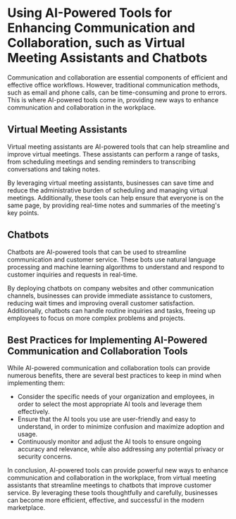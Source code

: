 # Using AI-Powered Tools for Enhancing Communication and Collaboration, such as Virtual Meeting Assistants and Chatbots

Communication and collaboration are essential components of efficient and effective office workflows. However, traditional communication methods, such as email and phone calls, can be time-consuming and prone to errors. This is where AI-powered tools come in, providing new ways to enhance communication and collaboration in the workplace.

Virtual Meeting Assistants
--------------------------

Virtual meeting assistants are AI-powered tools that can help streamline and improve virtual meetings. These assistants can perform a range of tasks, from scheduling meetings and sending reminders to transcribing conversations and taking notes.

By leveraging virtual meeting assistants, businesses can save time and reduce the administrative burden of scheduling and managing virtual meetings. Additionally, these tools can help ensure that everyone is on the same page, by providing real-time notes and summaries of the meeting's key points.

Chatbots
--------

Chatbots are AI-powered tools that can be used to streamline communication and customer service. These bots use natural language processing and machine learning algorithms to understand and respond to customer inquiries and requests in real-time.

By deploying chatbots on company websites and other communication channels, businesses can provide immediate assistance to customers, reducing wait times and improving overall customer satisfaction. Additionally, chatbots can handle routine inquiries and tasks, freeing up employees to focus on more complex problems and projects.

Best Practices for Implementing AI-Powered Communication and Collaboration Tools
--------------------------------------------------------------------------------

While AI-powered communication and collaboration tools can provide numerous benefits, there are several best practices to keep in mind when implementing them:

* Consider the specific needs of your organization and employees, in order to select the most appropriate AI tools and leverage them effectively.
* Ensure that the AI tools you use are user-friendly and easy to understand, in order to minimize confusion and maximize adoption and usage.
* Continuously monitor and adjust the AI tools to ensure ongoing accuracy and relevance, while also addressing any potential privacy or security concerns.

In conclusion, AI-powered tools can provide powerful new ways to enhance communication and collaboration in the workplace, from virtual meeting assistants that streamline meetings to chatbots that improve customer service. By leveraging these tools thoughtfully and carefully, businesses can become more efficient, effective, and successful in the modern marketplace.
